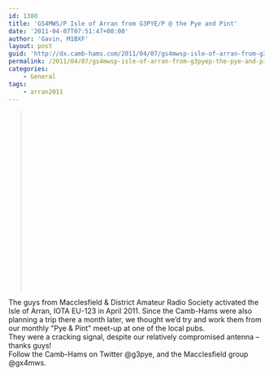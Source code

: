 ```yaml
---
id: 1380
title: 'GS4MWS/P Isle of Arran from G3PYE/P @ the Pye and Pint'
date: '2011-04-07T07:51:47+00:00'
author: 'Gavin, M1BXF'
layout: post
guid: 'http://dx.camb-hams.com/2011/04/07/gs4mwsp-isle-of-arran-from-g3pyep-the-pye-and-pint/'
permalink: /2011/04/07/gs4mwsp-isle-of-arran-from-g3pyep-the-pye-and-pint/
categories:
    - General
tags:
    - arran2011
---
```


> <div class="wlWriterEditableSmartContent" id="scid:5737277B-5D6D-4f48-ABFC-DD9C333F4C5D:eadf5ec3-4db3-41cc-8075-47871b5cd577" style="padding-bottom: 0px; margin: 0px; padding-left: 0px; padding-right: 0px; display: inline; float: none; padding-top: 0px"><div><object height="355" width="425"><param name="movie" value="http://www.youtube.com/v/jbjlDo2v2_o&hl=en"></param></object></div></div>

The guys from Macclesfield &amp; District Amateur Radio Society activated the Isle of Arran, IOTA EU-123 in April 2011. Since the Camb-Hams were also planning a trip there a month later, we thought we’d try and work them from our monthly "Pye &amp; Pint" meet-up at one of the local pubs.   
They were a cracking signal, despite our relatively compromised antenna – thanks guys!   
Follow the Camb-Hams on Twitter @g3pye, and the Macclesfield group @gx4mws.